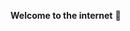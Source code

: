 **Welcome to the internet** 
👋
<!-- <div id="header" align="center"> -->
<!--   <img src="https://media.giphy.com/media/3oKIPnAiaMCws8nOsE/giphy.gif" width="300"/> -->
<!--   <div> -->
<!--     <img src="https://komarev.com/ghpvc/?username=RebrovYura&style=for-the-badge&color=blueviolet" alt=""/> -->
<!--   </div> -->
<!-- </div> -->



<!--
**RebrovYura/RebrovYura** is a ✨ _special_ ✨ repository because its `README.md` (this file) appears on your GitHub profile.

Here are some ideas to get you started:

- 🔭 I’m currently working on ...
- 🌱 I’m currently learning ...
- 👯 I’m looking to collaborate on ...
- 🤔 I’m looking for help with ...
- 💬 Ask me about ...
- 📫 How to reach me: ...
- 😄 Pronouns: ...
- ⚡ Fun fact: ...
-->
